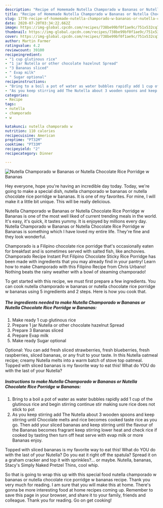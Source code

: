 ```yaml
---
description: "Recipe of Homemade Nutella Champorado w Bananas or Nutella Chocolate Rice Porridge w Bananas"
title: "Recipe of Homemade Nutella Champorado w Bananas or Nutella Chocolate Rice Porridge w Bananas"
slug: 1778-recipe-of-homemade-nutella-champorado-w-bananas-or-nutella-chocolate-rice-porridge-w-bananas
date: 2020-07-20T03:34:22.662Z
image: https://img-global.cpcdn.com/recipes/738be99bf0f1ae9c/751x532cq70/nutella-champorado-w-bananas-or-nutella-chocolate-rice-porridge-w-bananas-recipe-main-photo.jpg
thumbnail: https://img-global.cpcdn.com/recipes/738be99bf0f1ae9c/751x532cq70/nutella-champorado-w-bananas-or-nutella-chocolate-rice-porridge-w-bananas-recipe-main-photo.jpg
cover: https://img-global.cpcdn.com/recipes/738be99bf0f1ae9c/751x532cq70/nutella-champorado-w-bananas-or-nutella-chocolate-rice-porridge-w-bananas-recipe-main-photo.jpg
author: Martin Farmer
ratingvalue: 4.2
reviewcount: 39100
recipeingredient:
- "1 cup glutinous rice"
- "1 jar Nutella or other chocolate hazelnut Spread"
- "3 Bananas sliced"
- " Evap milk"
- " Sugar optional"
recipeinstructions:
- "Bring to a boil a pot of water as water bubbles rapidly add 1 cup of the glutinous rice and begin stirring continue stir making sure rice does not stick to pot"
- "As you keep stirring add The Nutella about 3 wooden spoons and keep stirring until Chocolate melts and rice becomes cooked taste rice as you go. Then add your sliced bananas and keep stirring until the flavour of the Bananas becomes fragrant keep stirring lower heat and check rice if cooked by tasting then turn off heat serve with evap milk or more Bananas enjoy."
categories:
- Recipe
tags:
- nutella
- champorado
- w

katakunci: nutella champorado w 
nutrition: 110 calories
recipecuisine: American
preptime: "PT32M"
cooktime: "PT33M"
recipeyield: "2"
recipecategory: Dinner

---
```



![Nutella Champorado w Bananas or Nutella Chocolate Rice Porridge w Bananas](https://img-global.cpcdn.com/recipes/738be99bf0f1ae9c/751x532cq70/nutella-champorado-w-bananas-or-nutella-chocolate-rice-porridge-w-bananas-recipe-main-photo.jpg)

Hey everyone, hope you're having an incredible day today. Today, we're going to make a special dish, nutella champorado w bananas or nutella chocolate rice porridge w bananas. It is one of my favorites. For mine, I will make it a little bit unique. This will be really delicious.

Nutella Champorado w Bananas or Nutella Chocolate Rice Porridge w Bananas is one of the most well liked of current trending meals in the world. It's easy, it's quick, it tastes yummy. It is enjoyed by millions every day. Nutella Champorado w Bananas or Nutella Chocolate Rice Porridge w Bananas is something which I have loved my entire life. They're fine and they look wonderful.

Champorado is a Filipino chocolate rice porridge that&#39;s occasionally eaten for breakfast and is sometimes served with salted fish, like anchovies. Champorado Recipe Instant Pot Filipino Chocolate Sticky Rice Porridge has been made with ingredients that you may already find in your pantry! Learn how to make Champorado with this Filipino Recipe from Chris Urbano! Nothing beats the rainy weather with a bowl of steaming champorado!


To get started with this recipe, we must first prepare a few ingredients. You can cook nutella champorado w bananas or nutella chocolate rice porridge w bananas using 5 ingredients and 2 steps. Here is how you cook that.

<!--inarticleads1-->

##### The ingredients needed to make Nutella Champorado w Bananas or Nutella Chocolate Rice Porridge w Bananas:

1. Make ready 1 cup glutinous rice
1. Prepare 1 jar Nutella or other chocolate hazelnut Spread
1. Prepare 3 Bananas sliced
1. Prepare  Evap milk
1. Make ready  Sugar optional


Optional: You can add fresh sliced strawberries, fresh blueberries, fresh raspberries, sliced bananas, or any fruit to your taste. In this Nutella oatmeal recipe; creamy Nutella melts into a warm batch of stove top oatmeal. Topped with sliced bananas is my favorite way to eat this! What do YOU do with the last of your Nutella? 

<!--inarticleads2-->

##### Instructions to make Nutella Champorado w Bananas or Nutella Chocolate Rice Porridge w Bananas:

1. Bring to a boil a pot of water as water bubbles rapidly add 1 cup of the glutinous rice and begin stirring continue stir making sure rice does not stick to pot
1. As you keep stirring add The Nutella about 3 wooden spoons and keep stirring until Chocolate melts and rice becomes cooked taste rice as you go. Then add your sliced bananas and keep stirring until the flavour of the Bananas becomes fragrant keep stirring lower heat and check rice if cooked by tasting then turn off heat serve with evap milk or more Bananas enjoy.


Topped with sliced bananas is my favorite way to eat this! What do YOU do with the last of your Nutella? Do you eat it right off the spatula? Spread it on a graham cracker and top it with sprinkles?… or maybe. Nutella, bananas, Stacy&#39;s Simply Naked Pretzel Thins, cool whip. 

So that is going to wrap this up with this special food nutella champorado w bananas or nutella chocolate rice porridge w bananas recipe. Thank you very much for reading. I am sure that you will make this at home. There's gonna be more interesting food at home recipes coming up. Remember to save this page in your browser, and share it to your family, friends and colleague. Thank you for reading. Go on get cooking!
